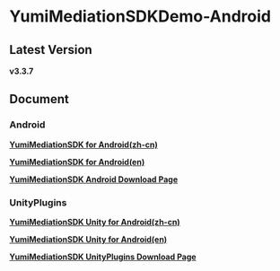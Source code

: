 # YumiMediationSDKDemo-Android

## Latest Version

**v3.3.7**

## Document

### Android

[**YumiMediationSDK for Android(zh-cn)**](https://github.com/yumimobi/YumiMediationSDKDemo-Android/blob/master/docs/YumiMediationSDK%20for%20Android(zh-cn).md)

[**YumiMediationSDK for Android(en)**](https://github.com/yumimobi/YumiMediationSDKDemo-Android/blob/master/docs/YumiMediationSDK%20for%20Android(en).md)

[**YumiMediationSDK Android Download Page**](https://github.com/yumimobi/YumiMediationSDKDemo-Android/blob/master/docs/YumiMediationSDK%20for%20Android%20Download%20Page.md)

### UnityPlugins

[**YumiMediationSDK Unity for Android(zh-cn)**](https://github.com/yumimobi/YumiMediationSDKDemo-Android/blob/master/docs/YumiMediationSDK%20Unity%20for%20Android%20(zh-cn).md)

[**YumiMediationSDK Unity for Android(en)**](https://github.com/yumimobi/YumiMediationSDKDemo-Android/blob/master/docs/YumiMediationSDK%20Unity%20for%20Android%20(en).md)

[**YumiMediationSDK UnityPlugins Download Page**](https://github.com/yumimobi/YumiMediationSDKDemo-Android/blob/master/docs/YumiMediationSDK%20for%20Unity%20Download%20Page.md)